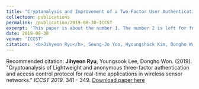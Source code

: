 ```yaml
---
title: "Cryptanalysis and Improvement of a Two-Factor User Authentication Scheme for Wireless Sensor Networks"
collection: publications
permalink: /publication/2019-08-30-ICCST
excerpt: 'This paper is about the number 1. The number 2 is left for future work.'
date: 2019-08-30
venue: 'ICCST'
citation: '<b>Jihyeon Ryu</b>, Seung-Jo Yoo, Hyoungshick Kim, Dongho Won. (2019). "Cryptanalysis and Improvement of a Two-Factor User Authentication Scheme for Wireless Sensor Networks." <i>ICCST 2019</i>. 23-34.'
---
```


Recommended citation: **Jihyeon Ryu**, Youngsook Lee, Dongho Won. (2019). "Cryptoanalysis of Lightweight and anonymous three-factor authentication and access control protocol for real-time applications in wireless sensor networks." *ICCST 2019*. 341 - 349. 
[Download paper here](http://janicejihyeon.github.io/files/ICCST2019.pdf)
